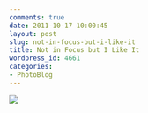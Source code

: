```yaml
---
comments: true
date: 2011-10-17 10:00:45
layout: post
slug: not-in-focus-but-i-like-it
title: Not in Focus but I Like It
wordpress_id: 4661
categories:
- PhotoBlog
---
```


![](http://ryanfitzer.com/main/wp-content/uploads/2011/10/2011-08-19-at-20-13-49.jpg)
